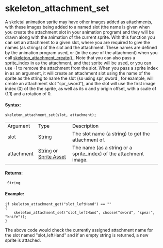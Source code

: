# skeleton_attachment_set

A skeletal animation sprite may have other images added as attachments,
with these images being added to a named slot (the name is given when
you create the attachment slot in your animation program) and they will
be drawn along with the animation of the current sprite. With this
function you can set an attachment to a given slot, where you are
required to give the names (as strings) of the slot and the attachment.
These names are defined by the animation program used, or (in the case
of the attachment) when you call [ skeleton_attachment_create()
](skeleton_attachment_create) . Note that you can also pass a
sprite_index in as the attachment, and that sprite will be used, or you
can use -1 to remove the attachment from the slot. When you pass a
sprite index in as an argument, it will create an attachment slot using
the name of the sprite as the string to name the slot (so using
spr_sword , for example, will create an attachment slot "spr_sword"),
and the slot will use the first image index (0) of the the sprite, as
well as its x and y origin offset, with a scale of (1,1) and a rotation
of 0.

#### Syntax:

``` gml
skeleton_attachment_set(slot, attachment);
```

|            |                                                                                                                                                         |                                                                   |
|------------|---------------------------------------------------------------------------------------------------------------------------------------------------------|-------------------------------------------------------------------|
| Argument   | Type                                                                                                                                                    | Description                                                       |
| slot       |  [String](../../../../../../../GameMaker_Language/GML_Overview/Data_Types)                                                                          | The slot name (a string) to get the attachment of.                |
| attachment |  [String](../../../../../../../GameMaker_Language/GML_Overview/Data_Types) or [Sprite Asset](../../../../../../../The_Asset_Editors/Sprites)    | The name (as a string or a sprite_index) of the attachment image. |

#### Returns:

``` gml
 String
```

#### Example:

``` gml
if skeleton_attachment_get("slot_leftHand") == ""
{
    skeleton_attachment_set("slot_leftHand", choose("sword", "spear", "knife"));
}
```

The above code would check the currently assigned attachment name for
the slot named "slot_leftHand" and if an empty string is returned, a new
sprite is attached.
